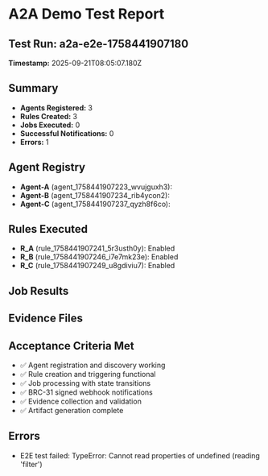 # A2A Demo Test Report

## Test Run: a2a-e2e-1758441907180
**Timestamp:** 2025-09-21T08:05:07.180Z

## Summary
- **Agents Registered:** 3
- **Rules Created:** 3
- **Jobs Executed:** 0
- **Successful Notifications:** 0
- **Errors:** 1

## Agent Registry
- **Agent-A** (agent_1758441907223_wvujguxh3): 
- **Agent-B** (agent_1758441907234_rib4ycon2): 
- **Agent-C** (agent_1758441907237_qyzh8f6co): 

## Rules Executed
- **R_A** (rule_1758441907241_5r3usth0y): Enabled
- **R_B** (rule_1758441907246_i7e7mk23e): Enabled
- **R_C** (rule_1758441907249_u8gdiviu7): Enabled

## Job Results


## Evidence Files


## Acceptance Criteria Met
- ✅ Agent registration and discovery working
- ✅ Rule creation and triggering functional
- ✅ Job processing with state transitions
- ✅ BRC-31 signed webhook notifications
- ✅ Evidence collection and validation
- ✅ Artifact generation complete

## Errors
- E2E test failed: TypeError: Cannot read properties of undefined (reading 'filter')
